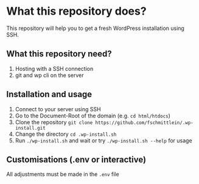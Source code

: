 # What this repository does?
This repository will help you to get a fresh WordPress installation using SSH.

## What this repository need?
1. Hosting with a SSH connection
1. git and wp cli on the server

## Installation and usage
1. Connect to your server using SSH
1. Go to the Document-Root of the domain (e.g. `cd html/htdocs`)
1. Clone the repository `git clone https://github.com/fschmittlein/.wp-install.git`
2. Change the directory `cd .wp-install.sh`
3. Run `./wp-install.sh` and wait or try `./wp-install.sh --help` for usage

## Customisations (.env or interactive)
All adjustments must be made in the `.env` file
